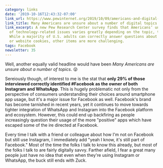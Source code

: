 ```yaml
---
category: links
date: '2019-10-16T12:43:32-07:00'
link_url: https://www.pewinternet.org/2019/10/09/americans-and-digital-knowledge/pi_2019-10-19_digital-knowledge_0-01/
link_title: Many Americans are unsure about a number of digital topics
link_excerpt: A new Pew Research Center survey finds that Americans’ understanding
  of technology-related issues varies greatly depending on the topic, term or concept.
  While a majority of U.S. adults can correctly answer questions about phishing scams
  or website cookies, other items are more challenging.
tags: Facebook
newsletter: 35
---
```


Well, another equally valid headline would have been *Many Americans are unsure about a number of topics*. 😜

Sereiously though, of interest to me is the stat that **only 29% of those interviewed correctly identified #Facebook as the owner of both Instagram and WhatsApp**. This is hugely problematic not only from the perspective of consumers understanding their choices around smartphone app usage, but it's a major issue for Facebook as well. Facebook's brand has become tarnished in recent years, yet it continues to move towards tighter integration of WhatsApp and Instagram into the Facebook platform and ecosystem. However, this could end up backfiring as people increasingly question their usage of the more "positive" apps which have escaped some of the ire directed at Facebook.

Every time I talk with a friend or colleague about how I'm not on Facebook but still use Instagram, I immediately add "yeah I know, it's still part of Facebook." Most of the time the folks I talk to know this already, but most of the folks I talk to are fairly digitally savvy. Farther afield, I fear a great many people just have no idea that even when they're using Instagram or WhatsApp, the buck still ends with Zuck.